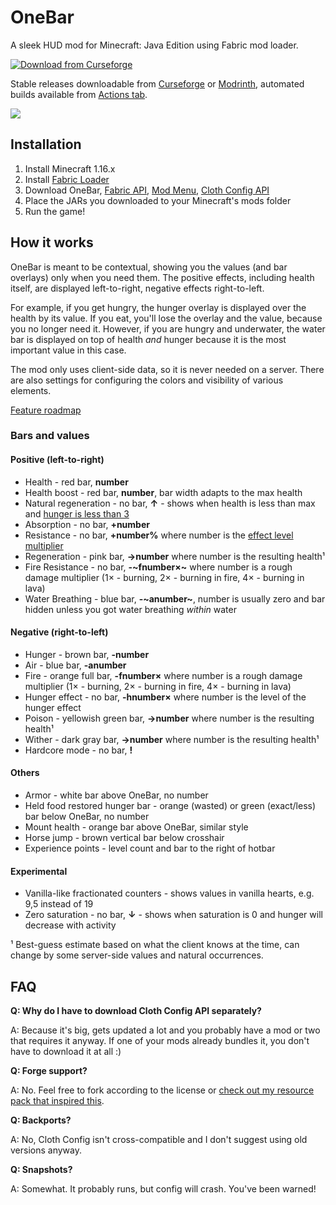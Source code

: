# OneBar

A sleek HUD mod for Minecraft: Java Edition using Fabric mod loader. 

[![Download from Curseforge](http://cf.way2muchnoise.eu/full_onebar_downloads%20on%20Curseforge.svg?badge_style=for_the_badge)](https://www.curseforge.com/minecraft/mc-mods/onebar)

Stable releases downloadable from [Curseforge](https://www.curseforge.com/minecraft/mc-mods/onebar) or [Modrinth](https://modrinth.com/mod/OneBar), automated builds available from [Actions tab](https://github.com/Madis0/OneBar/actions).

![](https://i.ibb.co/wJkPKpL/2021-03-14-14.png)

## Installation

1. Install Minecraft 1.16.x
2. Install [Fabric Loader](https://fabricmc.net/use/)
3. Download OneBar, [Fabric API](https://www.curseforge.com/minecraft/mc-mods/fabric-api), [Mod Menu](https://www.curseforge.com/minecraft/mc-mods/modmenu), [Cloth Config API](https://www.curseforge.com/minecraft/mc-mods/cloth-config)
4. Place the JARs you downloaded to your Minecraft's mods folder
5. Run the game!

## How it works

OneBar is meant to be contextual, showing you the values (and bar overlays) only when you need them. The positive effects, including health itself, are displayed left-to-right, negative effects right-to-left. 

For example, if you get hungry, the hunger overlay is displayed over the health by its value. If you eat, you'll lose the overlay and the value, because you no longer need it. However, if you are hungry and underwater, the water bar is displayed on top of health _and_ hunger because it is the most important value in this case.

The mod only uses client-side data, so it is never needed on a server. There are also settings for configuring the colors and visibility of various elements.

[Feature roadmap](https://github.com/Madis0/OneBar/projects)

### Bars and values

#### Positive (left-to-right)

* Health - red bar, **number**
* Health boost - red bar, **number**, bar width adapts to the max health
* Natural regeneration - no bar, **↑** - shows when health is less than max and [hunger is less than 3](https://minecraft.gamepedia.com/Hunger#Mechanics)
* Absorption - no bar, **+number**
* Resistance - no bar, **+number%** where number is the [effect level multiplier](https://minecraft.gamepedia.com/Resistance#Effect)
* Regeneration - pink bar, **→number** where number is the resulting health¹
* Fire Resistance - no bar, **-~fnumber×~** where number is a rough damage multiplier (1× - burning, 2× - burning in fire, 4× - burning in lava)
* Water Breathing - blue bar, **-~anumber~**, number is usually zero and bar hidden unless you got water breathing _within_ water

#### Negative (right-to-left)

* Hunger - brown bar, **-number**
* Air - blue bar, **-anumber**
* Fire - orange full bar, **-fnumber×** where number is a rough damage multiplier (1× - burning, 2× - burning in fire, 4× - burning in lava)
* Hunger effect - no bar, **-hnumber×** where number is the level of the hunger effect
* Poison - yellowish green bar, **→number** where number is the resulting health¹
* Wither - dark gray bar, **→number** where number is the resulting health¹
* Hardcore mode - no bar, **!**

#### Others

* Armor - white bar above OneBar, no number
* Held food restored hunger bar - orange (wasted) or green (exact/less) bar below OneBar, no number
* Mount health - orange bar above OneBar, similar style
* Horse jump - brown vertical bar below crosshair
* Experience points - level count and bar to the right of hotbar 

#### Experimental

* Vanilla-like fractionated counters - shows values in vanilla hearts, e.g. 9,5 instead of 19
* Zero saturation - no bar, **↓** - shows when saturation is 0 and hunger will decrease with activity

¹ Best-guess estimate based on what the client knows at the time, can change by some server-side values and natural occurrences.

## FAQ

**Q: Why do I have to download Cloth Config API separately?**

A: Because it's big, gets updated a lot and you probably have a mod or two that requires it anyway. If one of your mods already bundles it, you don't have to download it at all :)

**Q: Forge support?**

A: No. Feel free to fork according to the license or [check out my resource pack that inspired this](https://www.curseforge.com/minecraft/texture-packs/material-design-hud).

**Q: Backports?**

A: No, Cloth Config isn't cross-compatible and I don't suggest using old versions anyway.

**Q: Snapshots?**

A: Somewhat. It probably runs, but config will crash. You've been warned!
